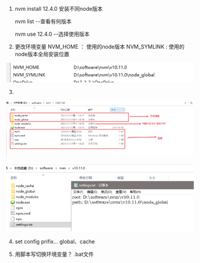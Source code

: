1. nvm install 12.4.0   安装不同node版本

   nvm list  	--查看有何版本

   nvm use 12.4.0		--选择使用版本



2. 更改环境变量 
   NVM_HOME ： 使用的node版本
   NVM_SYMLINK : 使用的node版本全局安装位置

![image-20210111143926727](../笔记/image/image-20210111143926727.png)



3. 

![image-20210111143702392](../笔记/image/image-20210111143702392.png)

![image-20210111143827804](../笔记/image/image-20210111143827804.png)



4. set config prifix... global、cache



5. 用脚本写切换环境变量？  .bat文件